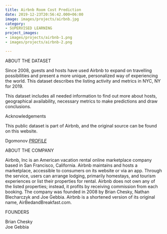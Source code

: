 ```yaml
---
title: Airbnb Room Cost Prediction
date: 2019-12-23T20:56:42.000+06:00
image: images/projects/airbnb.jpg
category:
- SUPERVISED LEARNING
project_images:
- images/projects/airbnb-1.png
- images/projects/airbnb-2.png

---
```

ABOUT THE DATASET

Since 2008, guests and hosts have used Airbnb to expand on travelling possibilities and present a more unique, personalized way of experiencing the world. This dataset describes the listing activity and metrics in NYC, NY for 2019.

This dataset includes all needed information to find out more about hosts, geographical availability, necessary metrics to make predictions and draw conclusions.

Acknowledgements

This public dataset is part of Airbnb, and the original source can be found on this website.

Dgomonov [_PROFILE_](https://www.kaggle.com/dgomonov)

ABOUT THE COMPANY

Airbnb, Inc is an American vacation rental online marketplace company based in San Francisco, California. Airbnb maintains and hosts a marketplace, accessible to consumers on its website or via an app. Through the service, users can arrange lodging, primarily homestays, and tourism experiences or list their properties for rental. Airbnb does not own any of the listed properties; instead, it profits by receiving commission from each booking. The company was founded in 2008 by Brian Chesky, Nathan Blecharczyk and Joe Gebbia. Airbnb is a shortened version of its original name, AirBedandBreakfast.com.

FOUNDERS

Brian Chesky   
Joe Gebbia